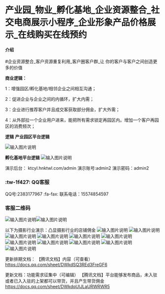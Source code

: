 # 产业园_物业_孵化基地_企业资源整合_社交电商展示小程序_企业形象产品价格展示_在线购买在线预约

#### 介绍
#企业资源整合_客户资源重复利用_客户圈客户群_让 你的客户与客户之间创造更多的价值

 **商业逻辑：** 
 
1：增强园区/孵化基地/相邻企业之间相互沟通；

2：促进企业与企业之间的内循环，扩大内需；

3：企业进行推荐客户并且成交客获取部分佣金，扩大外需；

4：从外部拉一个企业用户进来，能把所有需求锁定再园区内。增加一个客户再园区的消费频次；

 **逻辑** 
 **产业园区平台逻辑** 

![输入图片说明](https://images.gitee.com/uploads/images/2021/0221/111022_53d167ae_4940443.png "产业园区.png")

 **孵化基地平台逻辑** 
![输入图片说明](https://images.gitee.com/uploads/images/2021/0221/111037_750af16a_4940443.png "孵化基地.png")


演示后台：
ktcyl.hnktwl.com/admin
演示账号:admin2
演示密码：admin2
### :tw-1f427: QQ客服
 QQ号:2383177967 
 :fa-fax: 联系电话：15574854597
###  客服二维码
![输入图片说明](https://images.gitee.com/uploads/images/2020/1104/145323_aa8d7f20_4940443.jpeg "555.jpg")![输入图片说明](https://images.gitee.com/uploads/images/2020/0721/184544_98f5627e_4940443.jpeg "kf.jpg")


以下为摄影行业演示：凸显摄影行业的店铺佣金
![输入图片说明](https://images.gitee.com/uploads/images/2020/0721/183910_2c726107_4940443.png "1.png")
![输入图片说明](https://images.gitee.com/uploads/images/2020/0721/183923_93d83d46_4940443.jpeg "2.jpg")
![输入图片说明](https://images.gitee.com/uploads/images/2020/0721/183957_9da87000_4940443.png "3.png")
![输入图片说明](https://images.gitee.com/uploads/images/2020/0721/184007_314e8a12_4940443.png "4.png")
![输入图片说明](https://images.gitee.com/uploads/images/2020/0721/184016_645d8ab0_4940443.png "5.png")
![输入图片说明](https://images.gitee.com/uploads/images/2020/0721/184026_b28ddf5a_4940443.png "6.png")
![输入图片说明](https://images.gitee.com/uploads/images/2020/0721/184036_ddd86269_4940443.png "7.png")
![输入图片说明](https://images.gitee.com/uploads/images/2020/0721/184058_5cc4c76a_4940443.png "8.png")
![输入图片说明](https://images.gitee.com/uploads/images/2020/0721/184047_6d6cbe69_4940443.png "9.png")
![输入图片说明](https://images.gitee.com/uploads/images/2020/0721/184107_3bc977c0_4940443.png "10.png")
![输入图片说明](https://images.gitee.com/uploads/images/2020/0721/184144_31b93b55_4940443.png "微信图片_20200721184129.png")





更新排期文档：
【腾讯文档】内容（可查看）
https://docs.qq.com/sheet/DWkdSQ3REd3FreGF6

更新文档：功能需求征集中（可编辑）
【腾讯文档】平台能够发布商品，未入驻或者已入入驻的上架都可以带货，并且产生带货佣金
https://docs.qq.com/sheet/DWkdqUlJLaURWRWR5

